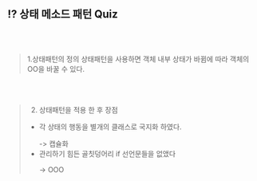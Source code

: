 ## ⁉️ 상태 메소드 패턴 Quiz
</br>
</br>

> 1.상태패턴의 정의
> 상태패턴을 사용하면 객체 내부 상태가 바뀜에 따라 객체의 OO을 바꿀 수 있다.</p>

</br>
</br>

>2. 상태패턴을 적용 한 후 장점
> - 각 상태의 행동을 별개의 클래스로 국지화 하였다. </p>
> -> 캡슐화
> - 관리하기 힘든 골칫덩어리 if 선언문들을 없앴다</p>
-> OOO 

